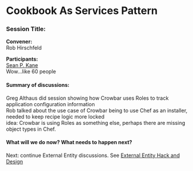 Cookbook As Services Pattern
============================

  

### Session Title:

**Convener:**  
 Rob Hirschfeld

**Participants:**  
[Sean P. Kane](http://wiki.opscode.com/display/~spkane)  
 Wow...like 60 people

#### Summary of discussions:

Greg Althaus did session showing how Crowbar uses Roles to track
application configuration information  
 Rob talked about the use case of Crowbar being to use Chef as an
installer, needed to keep recipe logic more locked  
 idea: Crowbar is using Roles as something else, perhaps there are
missing object types in Chef.

#### What will we do now? What needs to happen next?

Next: continue External Entity discussions. See [External Entity Hack
and
Design](External%20Entity%20Hack%20and%20Design.html "External Entity Hack and Design")

  
  
